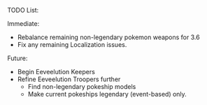TODO List:

Immediate: 

* Rebalance remaining non-legendary pokemon weapons for 3.6
* Fix any remaining Localization issues.

Future:

* Begin Eeveelution Keepers
* Refine Eeveelution Troopers further
  * Find non-legendary pokeship models
  * Make current pokeships legendary (event-based) only. 
